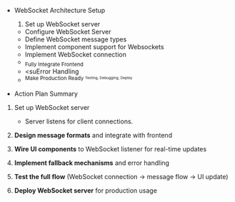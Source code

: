 - WebSocket Architecture Setup
	1. Set up WebSocket server
	- Configure WebSocket Server
	- Define WebSocket message types
	- Implement component support for Websockets
	- Implement WebSocket connection 
	- <sub>Fully Integrate Frontend
	- <suError Handling
	- <sup>Make Production Ready
	<sup><sub>Testing, Debugging, Deploy</sup></sub>
	

- Action Plan Summary
1.	Set up WebSocket server
	- Server listens for client connections.
    
3.  **Design message formats** and integrate with frontend
    
4.  **Wire UI components** to WebSocket listener for real-time updates
    
5.  **Implement fallback mechanisms** and error handling
    
6.  **Test the full flow** (WebSocket connection → message flow → UI update)
    
7.  **Deploy WebSocket server** for production usage
<!--stackedit_data:
eyJoaXN0b3J5IjpbMTY5MzI3MTg3MCwtODgyNjg4MTI1LDQ5Nz
gxODgxMF19
-->